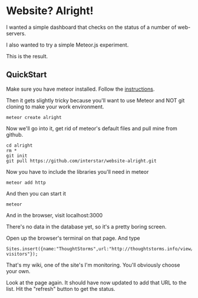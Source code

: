 Website? Alright!
=================
I wanted a simple dashboard that checks on the status of a number of web-servers. 

I also wanted to try a simple Meteor.js experiment.

This is the result.

QuickStart
----------

Make sure you have meteor installed. Follow the [instructions](http://docs.meteor.com/#quickstart).

Then it gets slightly tricky because you'll want to use Meteor and NOT git cloning to make your work environment.

    meteor create alright
    
Now we'll go into it, get rid of meteor's default files and pull mine from github.

    cd alright
    rm *
    git init
    git pull https://github.com/interstar/website-alright.git
    
Now you have to include the libraries you'll need in meteor

    meteor add http

And then you can start it

    meteor
    
And in the browser, visit localhost:3000
    
There's no data in the database yet, so it's a pretty boring screen.

Open up the browser's terminal on that page. And type 

    Sites.insert({name:"ThoughtStorms",url:"http://thoughtstorms.info/view/welcome-visitors"});
    
That's my wiki, one of the site's I'm monitoring. You'll obviously choose your own. 

Look at the page again. It should have now updated to add that URL to the list. Hit the "refresh" button to get the status.
    
    
    


